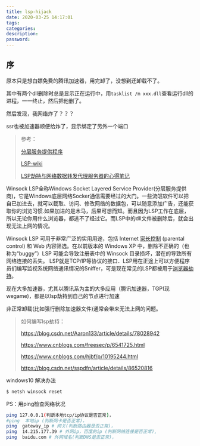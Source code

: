 ```yaml
---
title: lsp-hijack
date: 2020-03-25 14:17:01
tags:
categories:
description:
password:
---
```


















## 序



原本只是想白嫖免费的腾讯加速器，用完卸了，没想到还卸载不了。

其中有两个dll删除时总是显示正在运行中，用`tasklist /m xxx.dll`查看运行dll的进程，一一终止，然后把他删了。

然后发现，我网络炸了？？？

ssr也被加速器顺便给炸了，显示绑定了另外一个端口





> 参考：
>
> [分层服务提供程序](https://baike.baidu.com/item/LSP/2970?fromtitle=LSP协议&fromid=807563&fr=aladdin)
>
> [LSP-wiki](https://en.wikipedia.org/wiki/Layered_Service_Provider)
>
> [LSP劫持与网络数据转发代理服务器的心得笔记](https://blog.csdn.net/sspdfn/article/details/86520816)
>
> 







Winsock LSP全称Windows Socket Layered Service Provider(分层服务提供商)，它是Windows底层网络Socker通信需要经过的大门。一些流氓软件可以把自已加进去，就可以截取、访问、修改网络的数据包，可以随意添加广告，还能获取你的浏览习惯.如果加进的是木马，后果可想而知。而且因为LSP工作在底层，所以无论你用什么浏览器，都逃不了经过它。而LSP中的dll文件被删除后，就会出现无法上网的情况。

Winsock LSP 可用于非常广泛的实用用途，包括 Internet [家长控制](https://baike.baidu.com/item/家长控制/1466292) (parental control) 和 Web 内容筛选。在以前版本的 Windows XP 中，删除不正确的（也称为“buggy”）LSP 可能会导致注册表中的 Winsock 目录损坏，潜在的导致所有网络连接的丢失。 LSP就是TCP/IP等协议的接口．LSP用在正途上可以方便程序员们编写监视系统网络通讯情况的Sniffer，可是现在常见的LSP都被用于[浏览器劫持](https://baike.baidu.com/item/浏览器劫持/1798451)。



现在大多加速器，尤其以腾讯系为主的大多应用（腾讯加速器，TGP(现wegame)，都是以lsp劫持到自己的节点进行加速

非正常卸载(比如强行删除加速器文件)通常会带来无法上网的问题。



> 如何编写lsp劫持：
>
> https://blog.csdn.net/Aaron133/article/details/78028942
>
> https://www.cnblogs.com/freesec/p/6541725.html
>
> https://www.cnblogs.com/hjbf/p/10195244.html
>
> https://blog.csdn.net/sspdfn/article/details/86520816
>
> 





windows10 解决办法

```sh
$ netsh winsock reset
```



PS：用ping检查网络状况

```sh
ping 127.0.0.1(判断本地tcp/ip协议是否正常)，
#ping  本地ip (判断网卡是否正常)，
ping  gateway_ip # 网关(判断路由器是否正常)，
ping  14.215.177.39 # 外网ip，百度的ip (判断网络连接是否正常),  
ping  baidu.com # 外网域名(判断DNS是否正常)，
```

